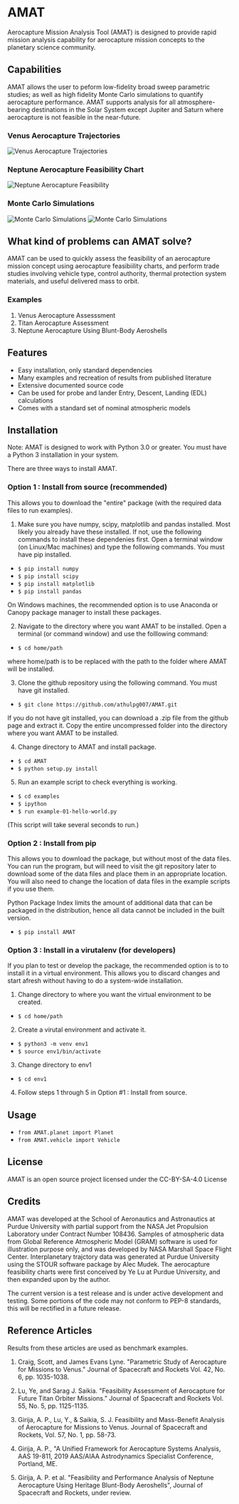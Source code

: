 # AMAT

Aerocapture Mission Analysis Tool (AMAT) is designed to provide rapid mission analysis capability for aerocapture mission concepts to the planetary science community. 

## Capabilities

AMAT allows the user to peform low-fidelity broad sweep parametric studies; as well as high fidelity Monte Carlo simulations to quantify aerocapture performance. AMAT supports analysis for all atmosphere-bearing destinations in the Solar System except Jupiter and Saturn where aerocapture is not feasible in the near-future. 

### Venus Aerocapture Trajectories
![Venus Aerocapture Trajectories](https://raw.githubusercontent.com/athulpg007/AMAT/master/plots/craig-lyne-altitude.png)
### Neptune Aerocapture Feasibility Chart
![Neptune Aerocapture Feasibility](https://raw.githubusercontent.com/athulpg007/AMAT/master/plots/girijaSaikia2019b.png)
### Monte Carlo Simulations
![Monte Carlo Simulations](https://raw.githubusercontent.com/athulpg007/AMAT/master/plots/girijaSaikia2020b-fig-13-N5000.png)
![Monte Carlo Simulations](https://raw.githubusercontent.com/athulpg007/AMAT/master/plots/girijaSaikia2020b-apo-histogram-N5000.png)


## What kind of problems can AMAT solve?

AMAT can be used to quickly assess the feasibility of an aerocapture mission concept using aerocapture feasibiility charts, and perform trade studies involving vehicle type, control authority, thermal protection system materials, and useful delivered mass to orbit.

### Examples

1. Venus Aerocapture Assesssment
2. Titan Aerocapture Assessment
3. Neptune Aerocapture Using Blunt-Body Aeroshells

## Features

* Easy installation, only standard dependencies
* Many examples and recreation of results from published literature
* Extensive documented source code
* Can be used for probe and lander Entry, Descent, Landing (EDL) calculations
* Comes with a standard set of nominal atmospheric models

## Installation 

Note: AMAT is designed to work with Python 3.0 or greater. You must have a Python 3 installation in your system.

There are three ways to install AMAT. 

### Option 1 : Install from source (recommended)

This allows you to download the "entire" package (with the required data files to run examples).

1. Make sure you have numpy, scipy, matplotlib and pandas installed. Most likely you already have these installed. If not, use the following commands to install these dependenies first. Open a terminal window (on Linux/Mac machines) and type the following commands. You must have pip installed.

  * ``` $ pip install numpy ``` 
  * ``` $ pip install scipy ```
  * ``` $ pip install matplotlib ```
  * ``` $ pip install pandas ```

On Windows machines, the recommended option is to use Anaconda or Canopy package manager to install these packages.

2. Navigate to the directory where you want AMAT to be installed. Open a terminal (or command window) and use the folllowing command:

  * ``` $ cd home/path ```

where home/path is to be replaced with the path to the folder where AMAT will be installed. 

3. Clone the github repository using the following command. You must have git installed.

  * ```$ git clone https://github.com/athulpg007/AMAT.git```

If you do not have git installed, you can download a .zip file from the github page and extract it. Copy the entire uncompressed folder into the directory where you want AMAT to be installed.

4. Change directory to AMAT and install package.

  * ```$ cd AMAT```
  * ```$ python setup.py install```

5. Run an example script to check everything is working.

  * ```$ cd examples```
  * ```$ ipython```
  * ```$ run example-01-hello-world.py```

(This script will take several seconds to run.)

### Option 2 : Install from pip

This allows you to download the package, but without most of the data files. You can run the program, but will need to visit the git repository later to download some of the data files and place them in an appropriate location. You will also need to change the location of data files in the example scripts if you use them.

Python Package Index limits the amount of additional data that can be packaged in the distribution, hence all data cannot be included in the built version.

  * ```$ pip install AMAT```

### Option 3 : Install in a virutalenv (for developers)

If you plan to test or develop the package, the recommended option is to to install it in a virtual environment. This allows you to discard changes and start afresh without having to do a system-wide installation.

1. Change directory to where you want the virtual environment to be created.

  * ```$ cd home/path```

2. Create a virutal environment and activate it.

  * ```$ python3 -m venv env1```
  * ```$ source env1/bin/activate```

3. Change directory to env1

  * ```$ cd env1```

4. Follow steps 1 through 5 in Option #1 : Install from source.


## Usage

  * ```from AMAT.planet import Planet```
  * ```from AMAT.vehicle import Vehicle```

## License
AMAT is an open source project licensed under the CC-BY-SA-4.0 License

## Credits
AMAT was developed at the School of Aeronautics and Astronautics at Purdue University with partial support from the NASA Jet Propulsion Laboratory under Contract Number 108436. Samples of atmospheric data from Global Reference Atmospheric Model (GRAM) software is used for illustration purpose only, and was developed by NASA Marshall Space Flight Center. Interplanetary trajctory data was generated at Purdue University using the STOUR software package by Alec Mudek. The aerocapture feasibility charts were first conceived by Ye Lu at Purdue University, and then expanded upon by the author. 

The current version is a test release and is under active development and testing. Some portions of the code may not conform to PEP-8 standards, this will be rectified in a future release.

## Reference Articles

Results from these articles are used as benchmark examples.

1. Craig, Scott, and James Evans Lyne. "Parametric Study of Aerocapture for Missions to Venus." Journal of Spacecraft and Rockets Vol. 42, No. 6, pp. 1035-1038.

2. Lu, Ye, and Sarag J. Saikia. "Feasibility Assessment of Aerocapture for Future Titan Orbiter Missions." Journal of Spacecraft and Rockets Vol. 55, No. 5, pp. 1125-1135.

3. Girija, A. P., Lu, Y., & Saikia, S. J. Feasibility and Mass-Benefit Analysis of Aerocapture for Missions to Venus. Journal of Spacecraft and Rockets, Vol. 57, No. 1, pp. 58-73.

4. Girija, A. P., "A Unified Framework for Aerocapture Systems Analysis, AAS 19-811, 2019 AAS/AIAA Astrodynamics Specialist Conference, Portland, ME.

5. Girija, A. P. et al. "Feasibility and Performance Analysis of Neptune
Aerocapture Using Heritage Blunt-Body Aeroshells", Journal of Spacecraft and Rockets, under review.